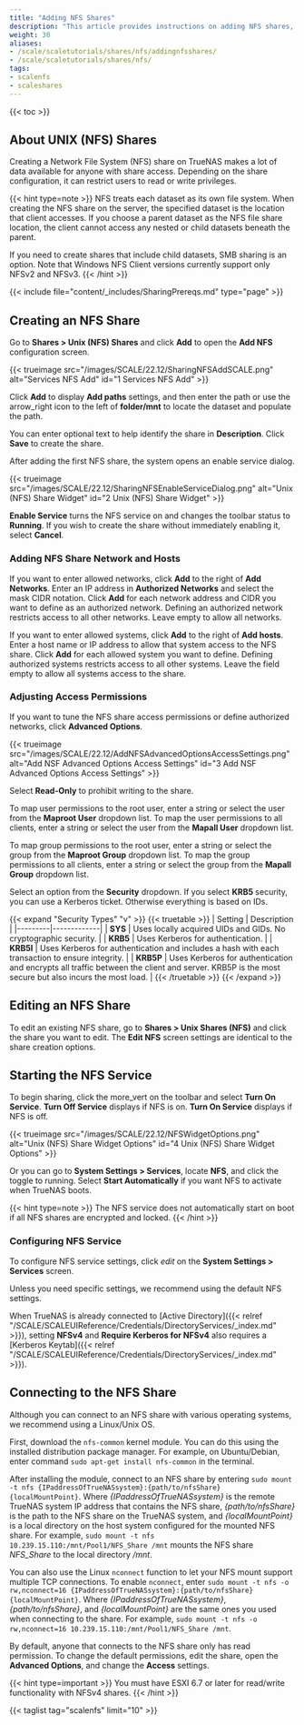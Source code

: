 ```yaml
---
title: "Adding NFS Shares"
description: "This article provides instructions on adding NFS shares, starting NFS service, and accessing the share."
weight: 30
aliases:
- /scale/scaletutorials/shares/nfs/addingnfsshares/
- /scale/scaletutorials/shares/nfs/
tags:
- scalenfs
- scaleshares
---
```


{{< toc >}}

## About UNIX (NFS) Shares

Creating a Network File System (NFS) share on TrueNAS makes a lot of data available for anyone with share access.
Depending on the share configuration, it can restrict users to read or write privileges.

{{< hint type=note >}}
NFS treats each dataset as its own file system. When creating the NFS share on the server, the specified dataset is the location that client accesses. If you choose a parent dataset as the NFS file share location, the client cannot access any nested or child datasets beneath the parent.

If you need to create shares that include child datasets, SMB sharing is an option. Note that Windows NFS Client versions currently support only NFSv2 and NFSv3.
{{< /hint >}}

{{< include file="content/_includes/SharingPrereqs.md" type="page" >}}

## Creating an NFS Share

Go to **Shares > Unix (NFS) Shares** and click **Add** to open the **Add NFS** configuration screen.

{{< trueimage src="/images/SCALE/22.12/SharingNFSAddSCALE.png" alt="Services NFS Add" id="1 Services NFS Add" >}}

Click **Add** to display **Add paths** settings, and then enter the path or use the <span class="material-icons">arrow_right</span> icon to the left of **<span class="material-icons">folder</span>/mnt** to locate the dataset and populate the path.

You can enter optional text to help identify the share in **Description**.
Click **Save** to create the share.

After adding the first NFS share, the system opens an enable service dialog. 

{{< trueimage src="/images/SCALE/22.12/SharingNFSEnableServiceDialog.png" alt="Unix (NFS) Share Widget" id="2 Unix (NFS) Share Widget" >}}

**Enable Service** turns the NFS service on and changes the toolbar status to **Running**. 
If you wish to create the share without immediately enabling it, select **Cancel**.

### Adding NFS Share Network and Hosts

If you want to enter allowed networks, click **Add** to the right of **Add Networks**. 
Enter an IP address in **Authorized Networks** and select the mask CIDR notation. 
Click **Add** for each network address and CIDR you want to define as an authorized network. 
Defining an authorized network restricts access to all other networks. Leave empty to allow all networks. 

If you want to enter allowed systems, click **Add** to the right of **Add hosts**. 
Enter a host name or IP address to allow that system access to the NFS share. 
Click **Add** for each allowed system you want to define. 
Defining authorized systems restricts access to all other systems. 
Leave the field empty to allow all systems access to the share. 

### Adjusting Access Permissions

If you want to tune the NFS share access permissions or define authorized networks, click **Advanced Options**.

{{< trueimage src="/images/SCALE/22.12/AddNFSAdvancedOptionsAccessSettings.png" alt="Add NSF Advanced Options Access Settings" id="3 Add NSF Advanced Options Access Settings" >}}

Select **Read-Only** to prohibit writing to the share. 

To map user permissions to the root user, enter a string or select the user from the **Maproot User** dropdown list. 
To map the user permissions to all clients, enter a string or select the user from the **Mapall User** dropdown list.

To map group permissions to the root user, enter a string or select the group from the **Maproot Group** dropdown list. 
To map the group permissions to all clients, enter a string or select the group from the **Mapall Group** dropdown list.

Select an option from the **Security** dropdown. If you select **KRB5** security, you can use a Kerberos ticket. Otherwise everything is based on IDs.

{{< expand "Security Types" "v" >}}
{{< truetable >}}
| Setting | Description |
|---------|-------------|
| **SYS** | Uses locally acquired UIDs and GIDs. No cryptographic security. |
| **KRB5** | Uses Kerberos for authentication. |
| **KRB5I** | Uses Kerberos for authentication and includes a hash with each transaction to ensure integrity. |
| **KRB5P** | Uses Kerberos for authentication and encrypts all traffic between the client and server. KRB5P is the most secure but also incurs the most load. |
{{< /truetable >}}
{{< /expand >}}

## Editing an NFS Share

To edit an existing NFS share, go to **Shares > Unix Shares (NFS)** and click the share you want to edit. 
The **Edit NFS** screen settings are identical to the share creation options.

## Starting the NFS Service

To begin sharing, click the <span class="material-icons">more_vert</span> on the toolbar and select **Turn On Service**. **Turn Off Service** displays if NFS is on. **Turn On Service** displays if NFS is off. 

{{< trueimage src="/images/SCALE/22.12/NFSWidgetOptions.png" alt="Unix (NFS) Share Widget Options" id="4 Unix (NFS) Share Widget Options" >}}

Or you can go to **System Settings > Services**, locate **NFS**, and click the toggle to running.
Select **Start Automatically** if you want NFS to activate when TrueNAS boots.

{{< hint type=note >}}
The NFS service does not automatically start on boot if all NFS shares are encrypted and locked.
{{< /hint >}} 

### Configuring NFS Service

To configure NFS service settings, click <i class="material-icons" aria-hidden="true" title="Configure">edit</i> on the **System Settings > Services** screen.

Unless you need specific settings, we recommend using the default NFS settings.

When TrueNAS is already connected to [Active Directory]({{< relref "/SCALE/SCALEUIReference/Credentials/DirectoryServices/_index.md" >}}), setting **NFSv4** and **Require Kerberos for NFSv4** also requires a [Kerberos Keytab]({{< relref "/SCALE/SCALEUIReference/Credentials/DirectoryServices/_index.md" >}}). 

## Connecting to the NFS Share

Although you can connect to an NFS share with various operating systems, we recommend using a Linux/Unix OS.

First, download the `nfs-common` kernel module.
You can do this using the installed distribution package manager.
For example, on Ubuntu/Debian, enter command `sudo apt-get install nfs-common` in the terminal.

After installing the module, connect to an NFS share by entering `sudo mount -t nfs {IPaddressOfTrueNASsystem}:{path/to/nfsShare} {localMountPoint}`.
Where *{IPaddressOfTrueNASsystem}* is the remote TrueNAS system IP address that contains the NFS share, *{path/to/nfsShare}* is the path to the NFS share on the TrueNAS system, and *{localMountPoint}* is a local directory on the host system configured for the mounted NFS share.
For example, `sudo mount -t nfs 10.239.15.110:/mnt/Pool1/NFS_Share /mnt` mounts the NFS share *NFS_Share* to the local directory */mnt*.

You can also use the Linux `nconnect` function to let your NFS mount support multiple TCP connections. 
To enable `nconnect`, enter `sudo mount -t nfs -o rw,nconnect=16 {IPaddressOfTrueNASsystem}:{path/to/nfsShare} {localMountPoint}`. 
Where *{IPaddressOfTrueNASsystem}*, *{path/to/nfsShare}*, and *{localMountPoint}* are the same ones you used when connecting to the share.
For example, `sudo mount -t nfs -o rw,nconnect=16 10.239.15.110:/mnt/Pool1/NFS_Share /mnt`.

By default, anyone that connects to the NFS share only has read permission.
To change the default permissions, edit the share, open the **Advanced Options**, and change the **Access** settings.

{{< hint type=important >}}
You must have ESXI 6.7 or later for read/write functionality with NFSv4 shares.
{{< /hint >}}

{{< taglist tag="scalenfs" limit="10" >}}
